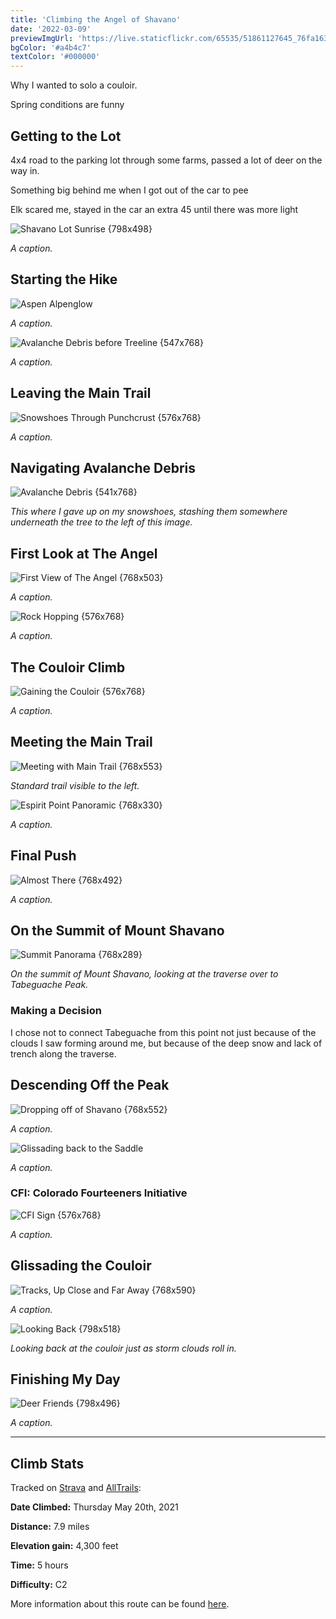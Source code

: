 ```yaml
---
title: 'Climbing the Angel of Shavano'
date: '2022-03-09'
previewImgUrl: 'https://live.staticflickr.com/65535/51861127645_76fa1631a8_b.jpg'
bgColor: '#a4b4c7'
textColor: '#000000'
---
```


Why I wanted to solo a couloir.

Spring conditions are funny

## Getting to the Lot

4x4 road to the parking lot through some farms, passed a lot of deer on the way in.

Something big behind me when I got out of the car to pee

Elk scared me, stayed in the car an extra 45 until there was more light

![Shavano Lot Sunrise {798x498}](https://live.staticflickr.com/65535/51860556663_ea3daa7a54_b.jpg)

_A caption._

## Starting the Hike

![Aspen Alpenglow](https://live.staticflickr.com/65535/51859518242_251fc54627_b.jpg)

_A caption._

![Avalanche Debris before Treeline {547x768}](https://live.staticflickr.com/65535/51860472411_a20223240b_b.jpg)

_A caption._

## Leaving the Main Trail

![Snowshoes Through Punchcrust {576x768}](https://live.staticflickr.com/65535/51860555768_5a9885cd3f_b.jpg)

_A caption._

## Navigating Avalanche Debris

![Avalanche Debris {541x768}](https://live.staticflickr.com/65535/51861129420_10449fe23d_b.jpg)

_This where I gave up on my snowshoes, stashing them somewhere underneath the tree to the left of this image._

## First Look at The Angel

![First View of The Angel {768x503}](https://live.staticflickr.com/65535/51861128760_5fe5f4d843_b.jpg)

_A caption._

![Rock Hopping {576x768}](https://live.staticflickr.com/65535/51860808484_82f50043b5_b.jpg)

_A caption._

## The Couloir Climb

![Gaining the Couloir {576x768}](https://live.staticflickr.com/65535/51860808854_8a1266be76_b.jpg)

_A caption._

## Meeting the Main Trail

![Meeting with Main Trail {768x553}](https://live.staticflickr.com/65535/51860556693_10c454bb6b_b.jpg)

_Standard trail visible to the left._

![Espirit Point Panoramic {768x330}](https://live.staticflickr.com/65535/51859518477_7cafcf8987_b.jpg)

_A caption._

## Final Push

![Almost There {768x492}](https://live.staticflickr.com/65535/51860474496_fe5cb188e1_b.jpg)

_A caption._

## On the Summit of Mount Shavano

![Summit Panorama {768x289}](https://live.staticflickr.com/65535/51861128305_d6c9f6ac6b_b.jpg)

_On the summit of Mount Shavano, looking at the traverse over to Tabeguache Peak._

### Making a Decision

I chose not to connect Tabeguache from this point not just because of the clouds I saw forming around me, but because of the deep snow and lack of trench along the traverse.

## Descending Off the Peak

![Dropping off of Shavano {768x552}](https://live.staticflickr.com/65535/51860808999_30cde4ba36_b.jpg)

_A caption._

![Glissading back to the Saddle](https://live.staticflickr.com/65535/51861128735_0b889c4744_b.jpg)

_A caption._

### CFI: Colorado Fourteeners Initiative

![CFI Sign {576x768}](https://live.staticflickr.com/65535/51861129155_50cc54f037_b.jpg)

_A caption._

## Glissading the Couloir

![Tracks, Up Close and Far Away {768x590}](https://live.staticflickr.com/65535/51860474241_8700957402_b.jpg)

_A caption._

![Looking Back {798x518}](https://live.staticflickr.com/65535/51861127645_76fa1631a8_b.jpg)

_Looking back at the couloir just as storm clouds roll in._

## Finishing My Day

![Deer Friends {798x496}](https://live.staticflickr.com/65535/51860473936_6ea2229253_b.jpg)

_A caption._

---

## Climb Stats

Tracked on [Strava](https://www.strava.com/activities/5330765398) and [AllTrails](https://www.alltrails.com/explore/recording/activity-6814026970-2118b9f):

**Date Climbed:** Thursday May 20th, 2021

**Distance:** 7.9 miles

**Elevation gain:** 4,300 feet

**Time:** 5 hours

**Difficulty:** C2

More information about this route can be found [here](https://kalestew.notion.site/Angel-of-Shavano-Couloir-d2735480bc0b46d7b7e040e50f093819).
